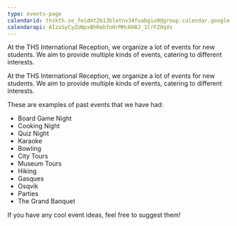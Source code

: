 ```yaml
---
type: events-page
calendarid: thskth.se_feidmt2b13bletnv34fuabgiu0@group.calendar.google.com
calendarapi: AIzaSyCyZUWpxBhRobfoHrMMcKH8J_1CrFZOqVs
---
```

At the THS International Reception, we organize a lot of events for new students. We aim to provide multiple kinds of events, catering to different interests. 

At the THS International Reception, we organize a lot of events for new students. We aim to provide multiple kinds of events, catering to different interests. 

These are examples of past events that we have had:

* Board Game Night
* Cooking Night
* Quiz Night
* Karaoke
* Bowling
* City Tours
* Museum Tours
* Hiking
* Gasques
* Osqvik
* Parties
* The Grand Banquet

If you have any cool event ideas, feel free to suggest them!
